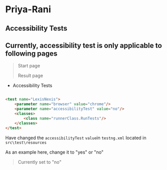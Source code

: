 # Priya-Rani

## Accessibility Tests

## Currently, accessibility test is only applicable to following pages

> Start page
>
>Result page

* Accessibility Tests

```html

<test name="LexisNexis">
    <parameter name="browser" value="chrome"/>
    <parameter name="accessibilityTest" value="no"/>
    <classes>
        <class name="runnerClass.RunTests"/>
    </classes>
</test> 
```

Have changed the `accessibilityTest` `value`in `testng.xml` located in `src\test\resources`

As an example here, change it to "yes" or "no"
> Currently set to "no"